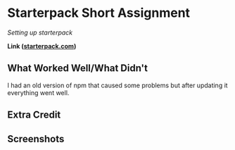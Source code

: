 # Starterpack Short Assignment

*Setting up starterpack*

**Link ([starterpack.com](https://starterpack-yasthemeen.onrender.com/))**

## What Worked Well/What Didn't
 I had an old version of npm that caused some problems but after updating it everything went well. 

## Extra Credit

## Screenshots
